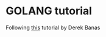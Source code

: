 # GOLANG tutorial

Following [this](https://www.youtube.com/watch?v=YzLrWHZa-Kc) tutorial by Derek Banas
